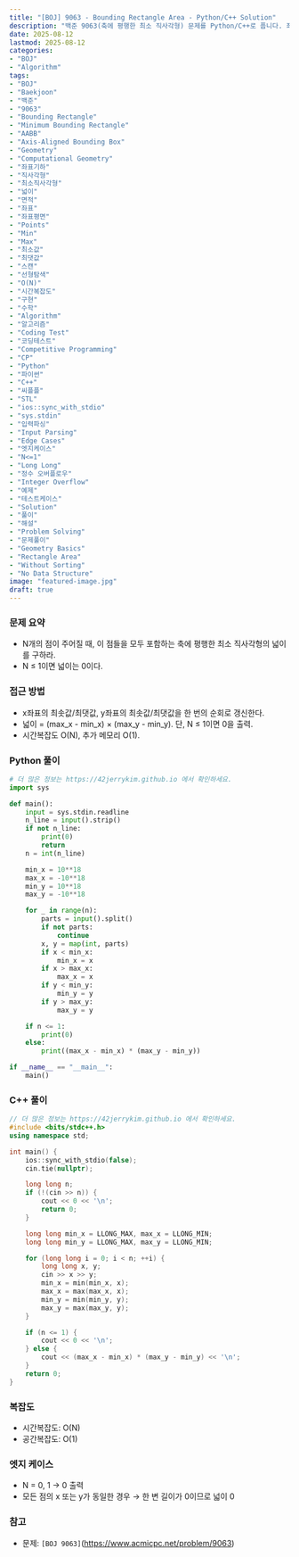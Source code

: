 ```yaml
---
title: "[BOJ] 9063 - Bounding Rectangle Area - Python/C++ Solution"
description: "백준 9063(축에 평행한 최소 직사각형) 문제를 Python/C++로 풉니다. 좌표의 최솟값·최댓값을 선형 스캔해 넓이를 구하고 N≤1은 0 처리. O(N) 복잡도와 입출력 최적화, 오버플로우 주의까지 정리."
date: 2025-08-12
lastmod: 2025-08-12
categories:
- "BOJ"
- "Algorithm"
tags:
- "BOJ"
- "Baekjoon"
- "백준"
- "9063"
- "Bounding Rectangle"
- "Minimum Bounding Rectangle"
- "AABB"
- "Axis-Aligned Bounding Box"
- "Geometry"
- "Computational Geometry"
- "좌표기하"
- "직사각형"
- "최소직사각형"
- "넓이"
- "면적"
- "좌표"
- "좌표평면"
- "Points"
- "Min"
- "Max"
- "최소값"
- "최댓값"
- "스캔"
- "선형탐색"
- "O(N)"
- "시간복잡도"
- "구현"
- "수학"
- "Algorithm"
- "알고리즘"
- "Coding Test"
- "코딩테스트"
- "Competitive Programming"
- "CP"
- "Python"
- "파이썬"
- "C++"
- "씨플플"
- "STL"
- "ios::sync_with_stdio"
- "sys.stdin"
- "입력파싱"
- "Input Parsing"
- "Edge Cases"
- "엣지케이스"
- "N<=1"
- "Long Long"
- "정수 오버플로우"
- "Integer Overflow"
- "예제"
- "테스트케이스"
- "Solution"
- "풀이"
- "해설"
- "Problem Solving"
- "문제풀이"
- "Geometry Basics"
- "Rectangle Area"
- "Without Sorting"
- "No Data Structure"
image: "featured-image.jpg"
draft: true
---
```


### 문제 요약
- N개의 점이 주어질 때, 이 점들을 모두 포함하는 축에 평행한 최소 직사각형의 넓이를 구하라.
- N ≤ 1이면 넓이는 0이다.

### 접근 방법
- x좌표의 최솟값/최댓값, y좌표의 최솟값/최댓값을 한 번의 순회로 갱신한다.
- 넓이 = (max_x - min_x) × (max_y - min_y). 단, N ≤ 1이면 0을 출력.
- 시간복잡도 O(N), 추가 메모리 O(1).

### Python 풀이
```python
# 더 많은 정보는 https://42jerrykim.github.io 에서 확인하세요.
import sys

def main():
    input = sys.stdin.readline
    n_line = input().strip()
    if not n_line:
        print(0)
        return
    n = int(n_line)

    min_x = 10**18
    max_x = -10**18
    min_y = 10**18
    max_y = -10**18

    for _ in range(n):
        parts = input().split()
        if not parts:
            continue
        x, y = map(int, parts)
        if x < min_x:
            min_x = x
        if x > max_x:
            max_x = x
        if y < min_y:
            min_y = y
        if y > max_y:
            max_y = y

    if n <= 1:
        print(0)
    else:
        print((max_x - min_x) * (max_y - min_y))

if __name__ == "__main__":
    main()
```

### C++ 풀이
```cpp
// 더 많은 정보는 https://42jerrykim.github.io 에서 확인하세요.
#include <bits/stdc++.h>
using namespace std;

int main() {
    ios::sync_with_stdio(false);
    cin.tie(nullptr);

    long long n;
    if (!(cin >> n)) {
        cout << 0 << '\n';
        return 0;
    }

    long long min_x = LLONG_MAX, max_x = LLONG_MIN;
    long long min_y = LLONG_MAX, max_y = LLONG_MIN;

    for (long long i = 0; i < n; ++i) {
        long long x, y;
        cin >> x >> y;
        min_x = min(min_x, x);
        max_x = max(max_x, x);
        min_y = min(min_y, y);
        max_y = max(max_y, y);
    }

    if (n <= 1) {
        cout << 0 << '\n';
    } else {
        cout << (max_x - min_x) * (max_y - min_y) << '\n';
    }
    return 0;
}
```

### 복잡도
- 시간복잡도: O(N)
- 공간복잡도: O(1)

### 엣지 케이스
- N = 0, 1 → 0 출력
- 모든 점의 x 또는 y가 동일한 경우 → 한 변 길이가 0이므로 넓이 0

### 참고
- 문제: `[BOJ 9063]`(https://www.acmicpc.net/problem/9063)



